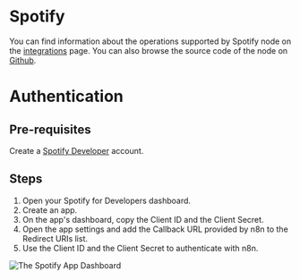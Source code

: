 # Spotify
You can find information about the operations supported by Spotify node on the [integrations](https://n8n.io/integrations/n8n-nodes-base.spotify) page. You can also browse the source code of the node on [Github](https://github.com/n8n-io/n8n/blob/master/packages/nodes-base/nodes/Spotify).

# Authentication

## Pre-requisites

Create a [Spotify Developer](https://developer.spotify.com/dashboard/login) account.

## Steps

1. Open your Spotify for Developers dashboard.
2. Create an app.
3. On the app's dashboard, copy the Client ID and the Client Secret.
4. Open the app settings and add the Callback URL provided by n8n to the Redirect URIs list.
5. Use the Client ID and the Client Secret to authenticate with n8n.


![The Spotify App Dashboard](https://i.imgur.com/qmjR3xq.gif)
